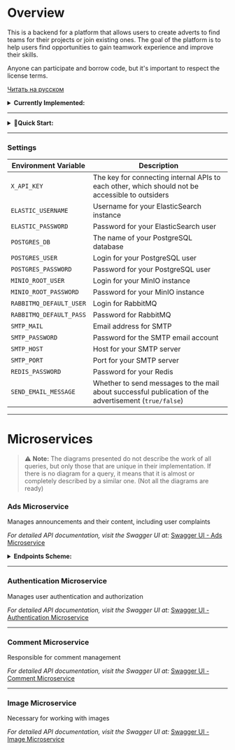 # Overview

This is a backend for a platform that allows users to create adverts to find teams for their projects or join existing ones. The goal of the platform is to help users find opportunities to gain teamwork experience and improve their skills.

Anyone can participate and borrow code, but it's important to respect the license terms.

[Читать на русском](README.ru.md)

<details>
  <summary><strong>Currently Implemented:</strong></summary>

 ### Ad Management
  - **Create, edit, and delete ads.**
  - **View ad listings.**
  - **Add or remove ads from favorites.**
  - **Integration with the ElasticSearch engine.**

### Comment and Reply Management
  - **Create, edit, and delete comments on ads.**
  - **Add and manage reply comments.**

### User Profile and Account Management
  - **User registration and login.**
  - **Edit user profile information.**
  - **Update profile avatar.**
  - **View user profile.**
  - **Delete user account.**
  - **User subscriptions.**

### Access Control and Security
  - **Access token validation.**
  - **Issue a new access token using a refresh token.**

### Admin Tools and Complaint Management
  - **Submit complaints about users or ads.**
  - **Admin privileges include:**
    - Viewing and removing complaints.
    - User moderation (ban/unban, role adjustment).
    - Admin registration key management.
  
### Email Notifications
  - **Sending messages to email (for password recovery or notifications).**
</details>

---

<details>
  <summary><strong>🚀Quick Start:</strong></summary>

1. Fill in the `.env` file.  
2. Start the containers.  
3. Create indices in ElasticSearch using the following configuration:

```json
{
  "settings": {
    "analysis": {
      "normalizer": {
        "lowercase_normalizer": {
          "type": "custom",
          "filter": [
            "lowercase"
          ]
        }
      },
      "analyzer": {
        "custom_russian_english": {
          "type": "custom",
          "tokenizer": "standard",
          "filter": [
            "lowercase",
            "russian_stemmer",
            "english_stemmer"
          ]
        }
      },
      "filter": {
        "russian_stemmer": {
          "type": "stemmer",
          "language": "russian"
        },
        "english_stemmer": {
          "type": "stemmer",
          "language": "english"
        }
      }
    }
  },
  "mappings": {
    "properties": {
      "id": {
        "type": "long"
      },
      "title": {
        "type": "text",
        "analyzer": "custom_russian_english"
      },
      "text": {
        "type": "text",
        "analyzer": "custom_russian_english"
      },
      "createTime": {
        "type": "date"
      },
      "tags": {
        "type": "keyword"
      }
    }
  }
}
````

4. Set up the SMTP service.

</details>

---

### Settings

| **Environment Variable**       | **Description**                                                                                           |
|--------------------------------|-----------------------------------------------------------------------------------------------------------|
| `X_API_KEY`                    | The key for connecting internal APIs to each other, which should not be accessible to outsiders          |
| `ELASTIC_USERNAME`             | Username for your ElasticSearch instance                                                                 |
| `ELASTIC_PASSWORD`             | Password for your ElasticSearch user                                                                     |
| `POSTGRES_DB`                  | The name of your PostgreSQL database                                                                     |
| `POSTGRES_USER`                | Login for your PostgreSQL user                                                                           |
| `POSTGRES_PASSWORD`            | Password for your PostgreSQL user                                                                        |
| `MINIO_ROOT_USER`              | Login for your MinIO instance                                                                            |
| `MINIO_ROOT_PASSWORD`          | Password for your MinIO instance                                                                         |
| `RABBITMQ_DEFAULT_USER`        | Login for RabbitMQ                                                                                       |
| `RABBITMQ_DEFAULT_PASS`        | Password for RabbitMQ                                                                                    |
| `SMTP_MAIL`                    | Email address for SMTP                                                                                   |
| `SMTP_PASSWORD`                | Password for the SMTP email account                                                                      |
| `SMTP_HOST`                    | Host for your SMTP server                                                                                |
| `SMTP_PORT`                    | Port for your SMTP server                                                                                |
| `REDIS_PASSWORD`               | Password for your Redis                                                                                  |
| `SEND_EMAIL_MESSAGE`           | Whether to send messages to the mail about successful publication of the advertisement (`true/false`)    |

---

# Microservices
> ⚠️ **Note:** The diagrams presented do not describe the work of all queries, but only those that are unique in their implementation. If there is no diagram for a query, it means that it is almost or completely described by a similar one. (Not all the diagrams are ready)

### Ads Microservice
Manages announcements and their content, including user complaints

*For detailed API documentation, visit the Swagger UI at:*
[Swagger UI - Ads Microservice](http://localhost:8080/swagger-ui/index.html)

<details>
  <summary><strong>Endpoints Scheme:</strong></summary>

  <p><strong>Request scheme for receiving an ad:</strong></p>
  <div align="center">
    <img src="https://devkarmanov.github.io/ImagesForFinderProject/imagesForGitHub/get_card_request.svg" alt="Scheme of operation of the request" style="width:80%; border-radius: 8px; box-shadow: 0px 4px 8px rgba(0,0,0,0.1);"/>
    <p><strong>This scheme is a simplified ideal query option.</strong></p>
  </div>

  <p><strong>Request scheme for receiving a complaint:</strong></p>
  <div align="center">
    <img src="https://devkarmanov.github.io/ImagesForFinderProject/imagesForGitHub/get_complaint_request.svg" alt="Scheme of operation of the request" style="width:80%; border-radius: 8px; box-shadow: 0px 4px 8px rgba(0,0,0,0.1);"/>
    <p><strong>This scheme is a simplified ideal query option.</strong></p>
  </div>

  <p><strong>Request to create an advertisement:</strong></p>
  <div align="center">
    <img src="https://devkarmanov.github.io/ImagesForFinderProject/imagesForGitHub/add_card_request.svg" alt="Scheme of operation of the request" style="width:80%; border-radius: 8px; box-shadow: 0px 4px 8px rgba(0,0,0,0.1);"/>
    <p><strong>This scheme is a simplified ideal query option.</strong></p>
  </div>

  <p><strong>Request to delete an advertisement:</strong></p>
  <div align="center">
    <img src="https://devkarmanov.github.io/ImagesForFinderProject/imagesForGitHub/delete_card_request.svg" alt="Scheme of operation of the request" style="width:80%; border-radius: 8px; box-shadow: 0px 4px 8px rgba(0,0,0,0.1);"/>
    <p><strong>This scheme is a simplified ideal query option.</strong></p>
  </div>

</details>

---

### Authentication Microservice
Manages user authentication and authorization

*For detailed API documentation, visit the Swagger UI at:*
[Swagger UI - Authentication Microservice](http://localhost:8083/swagger-ui/index.html)

---

### Comment Microservice
Responsible for comment management

*For detailed API documentation, visit the Swagger UI at:*
[Swagger UI - Comment Microservice](http://localhost:8081/swagger-ui/index.html)

---

### Image Microservice
Necessary for working with images

*For detailed API documentation, visit the Swagger UI at:*
[Swagger UI - Image Microservice](http://localhost:8082/swagger-ui/index.html)

